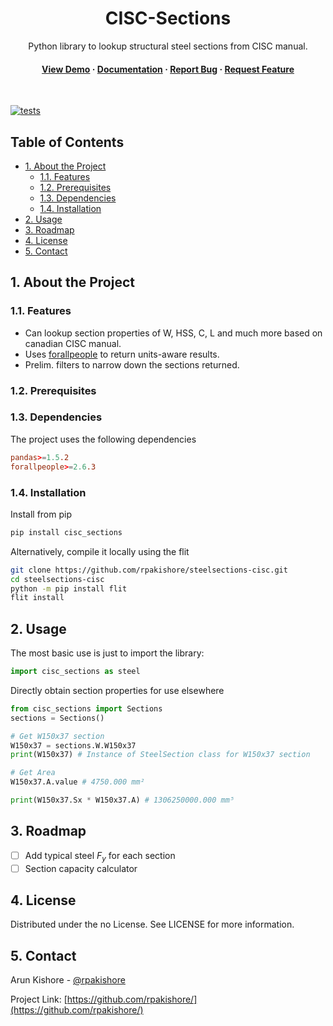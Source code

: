 <!--- Heading --->
<div align="center">
  <h1>CISC-Sections</h1>
  <p>
    Python library to lookup structural steel sections from CISC manual. 
  </p>
<h4>
    <a href="https://github.com/rpakishore/steelsections-cisc/">View Demo</a>
  <span> · </span>
    <a href="https://github.com/rpakishore/steelsections-cisc">Documentation</a>
  <span> · </span>
    <a href="https://github.com/rpakishore/steelsections-cisc/issues/">Report Bug</a>
  <span> · </span>
    <a href="https://github.com/rpakishore/steelsections-cisc/issues/">Request Feature</a>
  </h4>
</div>
<br />

<!-- Badges -->
[![tests](https://github.com/rpakishore/steelsections-cisc/actions/workflows/tests.yml/badge.svg)](https://github.com/rpakishore/steelsections-cisc/actions/workflows/tests.yml)

<!-- Table of Contents -->
<h2>Table of Contents</h2>

- [1. About the Project](#1-about-the-project)
  - [1.1. Features](#11-features)
  - [1.2. Prerequisites](#12-prerequisites)
  - [1.3. Dependencies](#13-dependencies)
  - [1.4. Installation](#14-installation)
- [2. Usage](#2-usage)
- [3. Roadmap](#3-roadmap)
- [4. License](#4-license)
- [5. Contact](#5-contact)

<!-- About the Project -->
## 1. About the Project

<!-- Features -->
### 1.1. Features

- Can lookup section properties of W, HSS, C, L and much more based on canadian CISC manual.
- Uses [forallpeople](https://github.com/connorferster/forallpeople) to return units-aware results.
- Prelim. filters to narrow down the sections returned.

<!-- Prerequisites -->
### 1.2. Prerequisites

### 1.3. Dependencies

The project uses the following dependencies

```toml
pandas>=1.5.2
forallpeople>=2.6.3
```

<!-- Installation -->
### 1.4. Installation

Install from pip

```bash
pip install cisc_sections
```

Alternatively, compile it locally using the flit

```bash
git clone https://github.com/rpakishore/steelsections-cisc.git
cd steelsections-cisc
python -m pip install flit
flit install
```
<!-- Usage -->
## 2. Usage

The most basic use is just to import the library:

```python
import cisc_sections as steel
```

Directly obtain section properties for use elsewhere

```python
from cisc_sections import Sections
sections = Sections()

# Get W150x37 section
W150x37 = sections.W.W150x37
print(W150x37) # Instance of SteelSection class for W150x37 section

# Get Area
W150x37.A.value # 4750.000 mm²

print(W150x37.Sx * W150x37.A) # 1306250000.000 mm⁵
```
<!-- Roadmap -->
## 3. Roadmap

- [ ] Add typical steel $F_y$ for each section
- [ ] Section capacity calculator

<!-- License -->
## 4. License

Distributed under the no License. See LICENSE for more information.

<!-- Contact -->
## 5. Contact

Arun Kishore - [@rpakishore](mailto:pypi@rpakishore.co.in)

Project Link: [https://github.com/rpakishore/](https://github.com/rpakishore/)
